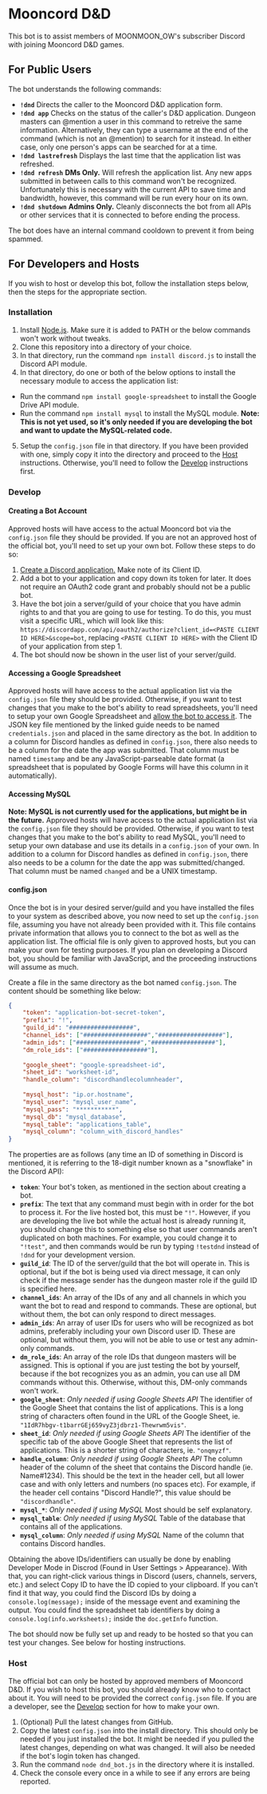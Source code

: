 # Mooncord D&D
This bot is to assist members of MOONMOON_OW's subscriber Discord with joining Mooncord D&D games.

## For Public Users
The bot understands the following commands:
* __`!dnd`__ Directs the caller to the Mooncord D&D application form.
* __`!dnd app`__ Checks on the status of the caller's D&D application. Dungeon masters can @mention a user in this command to retreive the same information. Alternatively, they can type a username at the end of the command (which is not an @mention) to search for it instead. In either case, only one person's apps can be searched for at a time.
* __`!dnd lastrefresh`__ Displays the last time that the application list was refreshed.
* __`!dnd refresh`__ __DMs Only.__ Will refresh the application list. Any new apps submitted in between calls to this command won't be recognized. Unfortunately this is necessary with the current API to save time and bandwidth, however, this command will be run every hour on its own.
* __`!dnd shutdown`__ __Admins Only.__ Cleanly disconnects the bot from all APIs or other services that it is connected to before ending the process.

The bot does have an internal command cooldown to prevent it from being spammed.

## For Developers and Hosts
If you wish to host or develop this bot, follow the installation steps below, then the steps for the appropriate section.

### Installation
1. Install [Node.js](https://nodejs.org/en/download/). Make sure it is added to PATH or the below commands won't work without tweaks.
2. Clone this repository into a directory of your choice.
3. In that directory, run the command `npm install discord.js` to install the Discord API module.
4. In that directory, do one or both of the below options to install the necessary module to access the application list:
 * Run the command `npm install google-spreadsheet` to install the Google Drive API module.
 * Run the command `npm install mysql` to install the MySQL module. __Note: This is not yet used, so it's only needed if you are developing the bot and want to update the MySQL-related code.__
5. Setup the `config.json` file in that directory. If you have been provided with one, simply copy it into the directory and proceed to the [Host](#host) instructions. Otherwise, you'll need to follow the [Develop](#develop) instructions first.

### Develop
#### Creating a Bot Account
Approved hosts will have access to the actual Mooncord bot via the `config.json` file they should be provided. If you are not an approved host of the official bot, you'll need to set up your own bot. Follow these steps to do so:
1. [Create a Discord application.](https://discordapp.com/developers/applications) Make note of its Client ID.
2. Add a bot to your application and copy down its token for later. It does not require an OAuth2 code grant and probably should not be a public bot.
3. Have the bot join a server/guild of your choice that you have admin rights to and that you are going to use for testing. To do this, you must visit a specific URL, which will look like this: `https://discordapp.com/api/oauth2/authorize?client_id=<PASTE CLIENT ID HERE>&scope=bot`, replacing `<PASTE CLIENT ID HERE>` with the Client ID of your application from step 1.
4. The bot should now be shown in the user list of your server/guild.

#### Accessing a Google Spreadsheet
Approved hosts will have access to the actual application list via the `config.json` file they should be provided. Otherwise, if you want to test changes that you make to the bot's ability to read spreadsheets, you'll need to setup your own Google Spreadsheet and [allow the bot to access it](https://www.npmjs.com/package/google-spreadsheet#authentication). The JSON key file mentioned by the linked guide needs to be named `credentials.json` and placed in the same directory as the bot. In addition to a column for Discord handles as defined in `config.json`, there also needs to be a column for the date the app was submitted. That column must be named `timestamp` and be any JavaScript-parseable date format (a spreadsheet that is populated by Google Forms will have this column in it automatically).

#### Accessing MySQL
__Note: MySQL is not currently used for the applications, but might be in the future.__ Approved hosts will have access to the actual application list via the `config.json` file they should be provided. Otherwise, if you want to test changes that you make to the bot's ability to read MySQL, you'll need to setup your own database and use its details in a `config.json` of your own. In addition to a column for Discord handles as defined in `config.json`, there also needs to be a column for the date the app was submitted/changed. That column must be named `changed` and be a UNIX timestamp.

#### config.json
Once the bot is in your desired server/guild and you have installed the files to your system as described above, you now need to set up the `config.json` file, assuming you have not already been provided with it. This file contains private information that allows you to connect to the bot as well as the application list. The official file is only given to approved hosts, but you can make your own for testing purposes. If you plan on developing a Discord bot, you should be familiar with JavaScript, and the proceeding instructions will assume as much.

Create a file in the same directory as the bot named `config.json`. The content should be something like below:
```json
{
	"token": "application-bot-secret-token",
	"prefix": "!",
	"guild_id": "##################",
	"channel_ids": ["##################","##################"],
	"admin_ids": ["##################","##################"],
	"dm_role_ids": ["##################"],
	
	"google_sheet": "google-spreadsheet-id",
	"sheet_id": "worksheet-id",
	"handle_column": "discordhandlecolumnheader",
	
	"mysql_host": "ip.or.hostname",
	"mysql_user": "mysql_user_name",
	"mysql_pass": "***********",
	"mysql_db": "mysql_database",
	"mysql_table": "applications_table",
	"mysql_column": "column_with_discord_handles"
}
```
The properties are as follows (any time an ID of something in Discord is mentioned, it is referring to the 18-digit number known as a "snowflake" in the Discord API):
* __`token`__: Your bot's token, as mentioned in the section about creating a bot.
* __`prefix`__: The text that any command must begin with in order for the bot to process it. For the live hosted bot, this must be `"!"`. However, if you are developing the live bot while the actual host is already running it, you should change this to something else so that user commands aren't duplicated on both machines. For example, you could change it to `"!test"`, and then commands would be run by typing `!testdnd` instead of `!dnd` for your development version.
* __`guild_id`__: The ID of the server/guild that the bot will operate in. This is optional, but if the bot is being used via direct message, it can only check if the message sender has the dungeon master role if the guild ID is specified here.
* __`channel_ids`__: An array of the IDs of any and all channels in which you want the bot to read and respond to commands. These are optional, but without them, the bot can only respond to direct messages.
* __`admin_ids`__: An array of user IDs for users who will be recognized as bot admins, preferably including your own Discord user ID. These are optional, but without them, you will not be able to use or test any admin-only commands.
* __`dm_role_ids`__: An array of the role IDs that dungeon masters will be assigned. This is optional if you are just testing the bot by yourself, because if the bot recognizes you as an admin, you can use all DM commands without this. Otherwise, without this, DM-only commands won't work.
* __`google_sheet`__: _Only needed if using Google Sheets API_ The identifier of the Google Sheet that contains the list of applications. This is a long string of characters often found in the URL of the Google Sheet, ie. `"1IdR7hbgv-t1barrGEj659vyZ3jdbrz1-Thewrwm5vis"`.
* __`sheet_id`__: _Only needed if using Google Sheets API_ The identifier of the specific tab of the above Google Sheet that represents the list of applications. This is a shorter string of characters, ie. `"onqmyzf"`.
* __`handle_column`__: _Only needed if using Google Sheets API_ The column header of the column of the sheet that contains the Discord handle (ie. Name#1234). This should be the text in the header cell, but all lower case and with only letters and numbers (no spaces etc). For example, if the header cell contains "Discord Handle?", this value should be `"discordhandle"`.
* __`mysql_*`__: _Only needed if using MySQL_ Most should be self explanatory.
* __`mysql_table`__: _Only needed if using MySQL_ Table of the database that contains all of the applications.
* __`mysql_column`__: _Only needed if using MySQL_ Name of the column that contains Discord handles.

Obtaining the above IDs/identifiers can usually be done by enabling Developer Mode in Discrod (Found in User Settings > Appearance). With that, you can right-click various things in Discord (users, channels, servers, etc.) and select Copy ID to have the ID copied to your clipboard. If you can't find it that way, you could find the Discord IDs by doing a `console.log(message);` inside of the message event and examining the output. You could find the spreadsheet tab identifiers by doing a `console.log(info.worksheets);` inside the `doc.getInfo` function.

The bot should now be fully set up and ready to be hosted so that you can test your changes. See below for hosting instructions.

### Host
The official bot can only be hosted by approved members of Mooncord D&D. If you wish to host this bot, you should already know who to contact about it. You will need to be provided the correct `config.json` file. If you are a developer, see the [Develop](#develop) section for how to make your own.
1. (Optional) Pull the latest changes from GitHub.
2. Copy the latest `config.json` into the install directory. This should only be needed if you just installed the bot. It might be needed if you pulled the latest changes, depending on what was changed. It will also be needed if the bot's login token has changed.
3. Run the command `node dnd_bot.js` in the directory where it is installed.
4. Check the console every once in a while to see if any errors are being reported.
